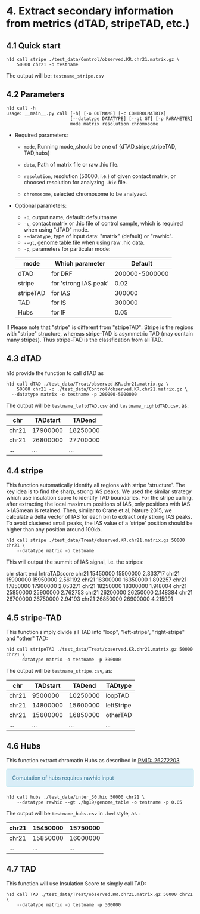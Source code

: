 # 4. Extract secondary information from metrics (dTAD, stripeTAD, etc.)

## 4.1 Quick start

```shell
h1d call stripe ./test_data/Control/observed.KR.chr21.matrix.gz \
	50000 chr21 -o testname
```

The output will be: `testname_stripe.csv`

## 4.2 Parameters

```
h1d call -h
usage: __main__.py call [-h] [-o OUTNAME] [-c CONTROLMATRIX]
                        [--datatype DATATYPE] [--gt GT] [-p PARAMETER]
                        mode matrix resolution chromosome
```

- Required parameters:

  - `mode`, Running mode,,should be one of {dTAD,stripe,stripeTAD, TAD,hubs}

  - `data`, Path of matrix file or raw .hic file.
  - `resolution`, resolution (50000, i.e.) of given contact matrix, or choosed resolution for analyzing `.hic` file.
  - `chromosome`, selected chromosome to be analyzed.

- Optional parameters:

  - `-o`,  output name, default: defaultname
  - `-c`, contact matrix or .hic file of control sample, which is required when using "dTAD" mode.
  - `--datatype`, type of input data: "matrix" (default) or "rawhic".
  - `--gt`, [genome table file](https://h1d.readthedocs.io/en/latest/overview.html#input-format) when using raw .hic data.
  - `-p`, parameters  for particular mode:

  | mode      | Which parameter       | Default        |
  | --------- | --------------------- | -------------- |
  | dTAD      | for DRF               | 200000-5000000 |
  | stripe    | for 'strong IAS peak' | 0.02           |
  | stripeTAD | for IAS               | 300000         |
  | TAD       | for IS                | 300000         |
  | Hubs      | for IF                | 0.05           |



!! Please note that "stripe" is different from "stripeTAD": Stripe is the regions with "stripe" structure, whereas stripe-TAD is asymmetric TAD (may contain many stripes). Thus stripe-TAD is the classfication from all TAD.



## 4.3 dTAD

h1d provide the function to call dTAD as 

```shell
h1d call dTAD ./test_data/Treat/observed.KR.chr21.matrix.gz \
	50000 chr21 -c ./test_data/Control/observed.KR.chr21.matrix.gz \
  --datatype matrix -o testname -p 200000-5000000
```

The output will be `testname_leftdTAD.csv` and `testname_rightdTAD.csv`, as:

| chr   | TADstart | TADend   |
| ----- | -------- | -------- |
| chr21 | 17900000 | 18250000 |
| chr21 | 26800000 | 27700000 |
| ...   | ...      | ...      |



## 4.4 stripe

This function automatically identify all regions with stripe 'structure'. The key idea is to find the sharp, strong IAS peaks. We used the similar strategy which use insulation score to identify TAD boundaries. For the stripe calling, after extracting the local maximum positions of IAS, only positions with IAS > IASmean is retained. Then, similar to Crane et.al, Nature 2015, we calculate a delta vector of IAS for each bin to extract only strong IAS peaks. To avoid clustered small peaks, the IAS value of a ‘stripe’ position should be higher than any position around 100kb. 

``` shell
h1d call stripe ./test_data/Treat/observed.KR.chr21.matrix.gz 50000 chr21 \
	--datatype matrix -o testname
```

This will output the summit of IAS signal, i.e. the stripes:

chr	start	end	IntraTADscore
chr21	15450000	15500000	2.333717
chr21	15900000	15950000	2.561192
chr21	16300000	16350000	1.892257
chr21	17850000	17900000	2.053271
chr21	18250000	18300000	1.918004
chr21	25850000	25900000	2.762753
chr21	26200000	26250000	2.148384
chr21	26700000	26750000	2.94193
chr21	26850000	26900000	4.215991



## 4.5 stripe-TAD

This function simply divide all TAD into "loop", "left-stripe", "right-stripe" and "other" TAD:

``` shell
h1d call stripeTAD ./test_data/Treat/observed.KR.chr21.matrix.gz 50000 chr21 \
	--datatype matrix -o testname -p 300000
```

The output will be `testname_stripe.csv`, as:

| chr   | TADstart | TADend   | TADtype    |
| ----- | -------- | -------- | ---------- |
| chr21 | 9500000  | 10250000 | loopTAD    |
| chr21 | 14800000 | 15600000 | leftStripe |
| chr21 | 15600000 | 16850000 | otherTAD   |
| ...   | ...      | ...      | ...        |

## 4.6 Hubs

This function extract chromatin Hubs as described in [PMID: 26272203](https://pubmed.ncbi.nlm.nih.gov/26272203/)

<div style="padding: 15px; border: 1px solid transparent; border-color: transparent; margin-bottom: 20px; border-radius: 4px; color: #31708f; background-color: #d9edf7; border-color: #bce8f1;"> Comutation of hubs requires rawhic input </div>

```shell
h1d call hubs ./test_data/inter_30.hic 50000 chr21 \
	--datatype rawhic --gt ./hg19/genome_table -o testname -p 0.05
```

The output will be `testname_hubs.csv` in `.bed` style, as :

| chr21 | 15450000 | 15750000 |
| ----- | -------- | -------- |
| chr21 | 15850000 | 16000000 |
| ...   | ...      | ...      |

## 4.7 TAD

This function will use Insulation Score to simply call TAD:

```shell
h1d call TAD ./test_data/Treat/observed.KR.chr21.matrix.gz 50000 chr21 \
	--datatype matrix -o testname -p 300000
```

